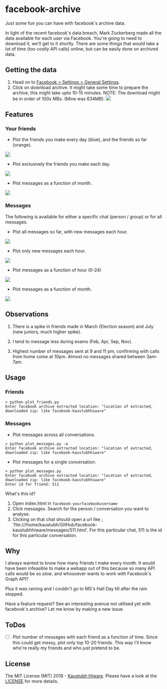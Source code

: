 # facebook-archive
Just some fun you can have with facebook's archive data.

In light of the recent facebook's data breach, Mark Zuckerberg made all the data available for each user via Facebook. You're going to need to download it, we'll get to it shortly. There are some things that would take a lot of time (too costly API calls) online, but can be easily done on archived data.

## Getting the data

1. Head on to [Facebook > Settings > General Settings](https://www.facebook.com/settings).
2. Click on download archive. It might take some time to prepare the archive, this might take upto 10-15 minutes. NOTE: The download might be in order of 100s MBs. (Mine was 634MB).
 ![](images/archive-download.png)

## Features

### Your friends

* Plot the friends you make every day (blue), and the friends so far (orange).

 ![](images/friends-cumulative.png)

* Plot exclusively the friends you make each day.

 ![](images/friends-each.png)

* Plot messages as a function of month.

 ![](images/friends-month.png)

### Messages

The following is available for either a specific chat (person / group) or for all messages.

* Plot all messages so far, with new messages each hour.

 ![](images/msgs-cumulative.png)

* Plot only new messages each hour.

 ![](images/msgs-each.png)

* Plot messages as a function of hour (0-24)

 ![](images/msgs-hour.png)

* Plot messages as a function of month.

 ![](images/msgs-month.png)

## Observations

1. There is a spike in friends made in March (Election season) and July (new juniors, much higher spike).

2. I tend to message less during exams (Feb, Apr, Sep, Nov).

3. Highest number of messages sent at 9 and 11 pm, confirming with calls from home come at 10pm. Almost no messages shared between 3am-7am.

## Usage

### Friends

```
> python plot_friends.py
Enter facebook archive extracted location: "location of extracted, downloaded zip: like facebook-kaustubhhiware"
```

### Messages

* Plot messages across all conversations.
 ```
 > python plot_messages.py -a
 Enter facebook archive extracted location: "location of extracted, downloaded zip: like facebook-kaustubhhiware" 
 ```

* Plot messages for a single conversation.
 ```
 > python plot_messages.py
 Enter facebook archive extracted location: "location of extracted, downloaded zip: like facebook-kaustubhhiware"
 Enter id for friend: 511
 ```

What's this id? 
1. Open index.html in `facebook-yourfacebookusername`
2. Click messages. Search for the person / conversation you want to analyse.
3. Clicking on that chat should open a url like ; 'file:///home/kaustubh/GitHub/facebook-kaustubhhiware/messages/511.html'. For this particular chat, 511 is the id for this particular conversation.

## Why

I always wanted to know how many friends I make every month. It would have been infeasible to make a webapp out of this because so many API calls would be so _slow_, and whosoever wants to work with Facebook's Graph API?

Plus it was raining and I couldn't go to MS's Hall Day till after the rain stopped.

Have a feature request? See an interesting avenue not utilised yet with facebook's archive? Let me know by making a new issue.

## ToDos

- [ ] Plot number of messages with each friend as a function of time. Since this could get messy, plot only top 10-20 friends.
 This way I'll know who're really my friends and who just pretend to be.
 

## License

The MIT License (MIT) 2018 - [Kaustubh Hiware](https://github.com/kaustubhhiware). Please have a look at the [LICENSE](LICENSE) for more details.